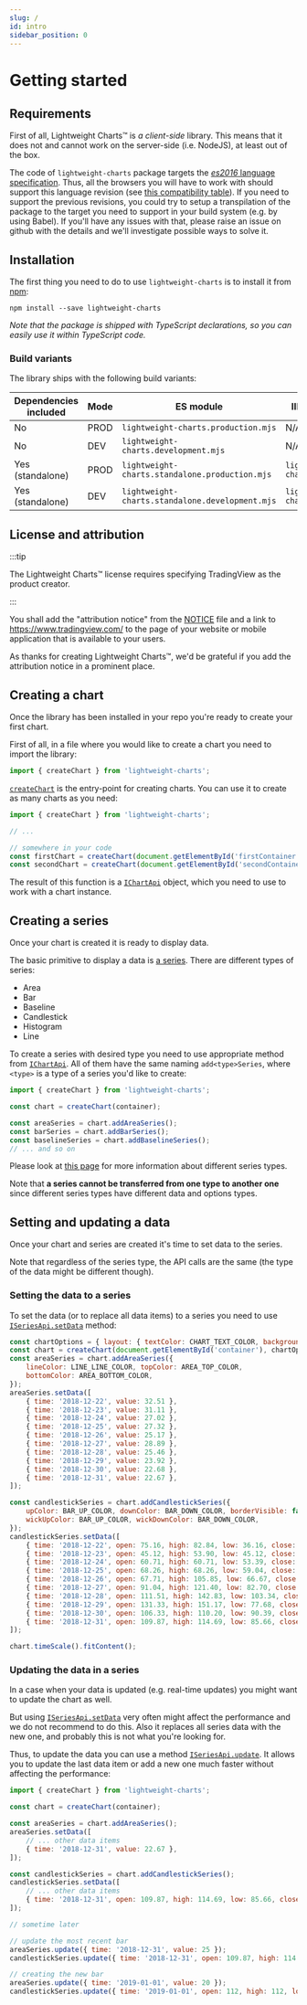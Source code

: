 ```yaml
---
slug: /
id: intro
sidebar_position: 0
---
```


# Getting started

## Requirements

First of all, Lightweight Charts™ is _a client-side_ library.
This means that it does not and cannot work on the server-side (i.e. NodeJS), at least out of the box.

The code of `lightweight-charts` package targets the [_es2016_ language specification](https://262.ecma-international.org/7.0/).
Thus, all the browsers you will have to work with should support this language revision (see [this compatibility table](https://kangax.github.io/compat-table/es2016plus/)).
If you need to support the previous revisions, you could try to setup a transpilation of the package to the target you need to support in your build system (e.g. by using Babel).
If you'll have any issues with that, please raise an issue on github with the details and we'll investigate possible ways to solve it.

## Installation

The first thing you need to do to use `lightweight-charts` is to install it from [npm](https://www.npmjs.com/):

```console
npm install --save lightweight-charts
```

_Note that the package is shipped with TypeScript declarations, so you can easily use it within TypeScript code._

### Build variants

The library ships with the following build variants:

|Dependencies included|Mode|ES module|IIFE (`window.LightweightCharts`)|
|-|-|-|-|
|No|PROD|`lightweight-charts.production.mjs`|N/A|
|No|DEV|`lightweight-charts.development.mjs`|N/A|
|Yes (standalone)|PROD|`lightweight-charts.standalone.production.mjs`|`lightweight-charts.standalone.production.js`|
|Yes (standalone)|DEV|`lightweight-charts.standalone.development.mjs`|`lightweight-charts.standalone.development.js`|

## License and attribution

:::tip

The Lightweight Charts™ license requires specifying TradingView as the product creator.

:::

You shall add the "attribution notice" from the [NOTICE](https://github.com/tradingview/lightweight-charts/blob/master/NOTICE) file and a link to <https://www.tradingview.com/> to the page of your website or mobile application that is available to your users.

As thanks for creating Lightweight Charts™, we'd be grateful if you add the attribution notice in a prominent place.

## Creating a chart

Once the library has been installed in your repo you're ready to create your first chart.

First of all, in a file where you would like to create a chart you need to import the library:

```js
import { createChart } from 'lightweight-charts';
```

[`createChart`](/api/index.md#createchart) is the entry-point for creating charts. You can use it to create as many charts as you need:

```js
import { createChart } from 'lightweight-charts';

// ...

// somewhere in your code
const firstChart = createChart(document.getElementById('firstContainer'));
const secondChart = createChart(document.getElementById('secondContainer'));
```

The result of this function is a [`IChartApi`](/api/interfaces/IChartApi.md) object, which you need to use to work with a chart instance.

## Creating a series

Once your chart is created it is ready to display data.

The basic primitive to display a data is [a series](/api/interfaces/ISeriesApi.md).
There are different types of series:

- Area
- Bar
- Baseline
- Candlestick
- Histogram
- Line

To create a series with desired type you need to use appropriate method from [`IChartApi`](/api/interfaces/IChartApi.md).
All of them have the same naming `add<type>Series`, where `<type>` is a type of a series you'd like to create:

```js
import { createChart } from 'lightweight-charts';

const chart = createChart(container);

const areaSeries = chart.addAreaSeries();
const barSeries = chart.addBarSeries();
const baselineSeries = chart.addBaselineSeries();
// ... and so on
```

Please look at [this page](/series-types.md) for more information about different series types.

Note that **a series cannot be transferred from one type to another one** since different series types have different data and options types.

## Setting and updating a data

Once your chart and series are created it's time to set data to the series.

Note that regardless of the series type, the API calls are the same (the type of the data might be different though).

### Setting the data to a series

To set the data (or to replace all data items) to a series you need to use [`ISeriesApi.setData`](/api/interfaces/ISeriesApi.md#setdata) method:

```js chart replaceThemeConstants
const chartOptions = { layout: { textColor: CHART_TEXT_COLOR, background: { type: 'solid', color: CHART_BACKGROUND_COLOR } } };
const chart = createChart(document.getElementById('container'), chartOptions);
const areaSeries = chart.addAreaSeries({
    lineColor: LINE_LINE_COLOR, topColor: AREA_TOP_COLOR,
    bottomColor: AREA_BOTTOM_COLOR,
});
areaSeries.setData([
    { time: '2018-12-22', value: 32.51 },
    { time: '2018-12-23', value: 31.11 },
    { time: '2018-12-24', value: 27.02 },
    { time: '2018-12-25', value: 27.32 },
    { time: '2018-12-26', value: 25.17 },
    { time: '2018-12-27', value: 28.89 },
    { time: '2018-12-28', value: 25.46 },
    { time: '2018-12-29', value: 23.92 },
    { time: '2018-12-30', value: 22.68 },
    { time: '2018-12-31', value: 22.67 },
]);

const candlestickSeries = chart.addCandlestickSeries({
    upColor: BAR_UP_COLOR, downColor: BAR_DOWN_COLOR, borderVisible: false,
    wickUpColor: BAR_UP_COLOR, wickDownColor: BAR_DOWN_COLOR,
});
candlestickSeries.setData([
    { time: '2018-12-22', open: 75.16, high: 82.84, low: 36.16, close: 45.72 },
    { time: '2018-12-23', open: 45.12, high: 53.90, low: 45.12, close: 48.09 },
    { time: '2018-12-24', open: 60.71, high: 60.71, low: 53.39, close: 59.29 },
    { time: '2018-12-25', open: 68.26, high: 68.26, low: 59.04, close: 60.50 },
    { time: '2018-12-26', open: 67.71, high: 105.85, low: 66.67, close: 91.04 },
    { time: '2018-12-27', open: 91.04, high: 121.40, low: 82.70, close: 111.40 },
    { time: '2018-12-28', open: 111.51, high: 142.83, low: 103.34, close: 131.25 },
    { time: '2018-12-29', open: 131.33, high: 151.17, low: 77.68, close: 96.43 },
    { time: '2018-12-30', open: 106.33, high: 110.20, low: 90.39, close: 98.10 },
    { time: '2018-12-31', open: 109.87, high: 114.69, low: 85.66, close: 111.26 },
]);

chart.timeScale().fitContent();
```

### Updating the data in a series

In a case when your data is updated (e.g. real-time updates) you might want to update the chart as well.

But using [`ISeriesApi.setData`](/api/interfaces/ISeriesApi.md#setdata) very often might affect the performance and we do not recommend to do this.
Also it replaces all series data with the new one, and probably this is not what you're looking for.

Thus, to update the data you can use a method [`ISeriesApi.update`](/api/interfaces/ISeriesApi.md#update).
It allows you to update the last data item or add a new one much faster without affecting the performance:

```js
import { createChart } from 'lightweight-charts';

const chart = createChart(container);

const areaSeries = chart.addAreaSeries();
areaSeries.setData([
    // ... other data items
    { time: '2018-12-31', value: 22.67 },
]);

const candlestickSeries = chart.addCandlestickSeries();
candlestickSeries.setData([
    // ... other data items
    { time: '2018-12-31', open: 109.87, high: 114.69, low: 85.66, close: 111.26 },
]);

// sometime later

// update the most recent bar
areaSeries.update({ time: '2018-12-31', value: 25 });
candlestickSeries.update({ time: '2018-12-31', open: 109.87, high: 114.69, low: 85.66, close: 112 });

// creating the new bar
areaSeries.update({ time: '2019-01-01', value: 20 });
candlestickSeries.update({ time: '2019-01-01', open: 112, high: 112, low: 100, close: 101 });
```
